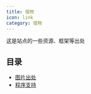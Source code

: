 ```yaml
---
title: 借物
icon: link
category: 借物
---
```


这是站点的一些资源、框架等出处

## 目录
- [图片出处](picture.md)
- [程序支持](program.md)